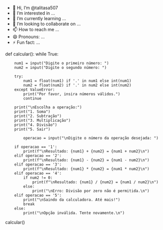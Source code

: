 - 👋 Hi, I’m @talitasa507
- 👀 I’m interested in ...
- 🌱 I’m currently learning ...
- 💞️ I’m looking to collaborate on ...
- 📫 How to reach me ...
- 😄 Pronouns: ...
- ⚡ Fun fact: ...

<!---
talitasa507/talitasa507 is a ✨ special ✨ repository because its `README.md` (this file) appears on your GitHub profile.
You can click the Preview link to take a look at your changes.
--->

def calcular():
    while True:
       
        num1 = input("Digite o primeiro número: ")
        num2 = input("Digite o segundo número: ")

        try:
            num1 = float(num1) if '.' in num1 else int(num1)
            num2 = float(num2) if '.' in num2 else int(num2)
        except ValueError:
            print("Por favor, insira números válidos.")
            continue
      
        print("\nEscolha a operação:")
        print("1. Soma")
        print("2. Subtração")
        print("3. Multiplicação")
        print("4. Divisão")
        print("5. Sair")

            operacao = input("\nDigite o número da operação desejada: ")
      
        if operacao == '1':
            print(f"\nResultado: {num1} + {num2} = {num1 + num2}\n")
        elif operacao == '2':
            print(f"\nResultado: {num1} - {num2} = {num1 - num2}\n")
        elif operacao == '3':
            print(f"\nResultado: {num1} * {num2} = {num1 * num2}\n")
        elif operacao == '4':
            if num2 != 0:
                print(f"\nResultado: {num1} / {num2} = {num1 / num2}\n")
            else:
                print("\nErro: Divisão por zero não é permitida.\n")
        elif operacao == '5':
            print("\nSaindo da calculadora. Até mais!")
            break
        else:
            print("\nOpção inválida. Tente novamente.\n")


calcular()
